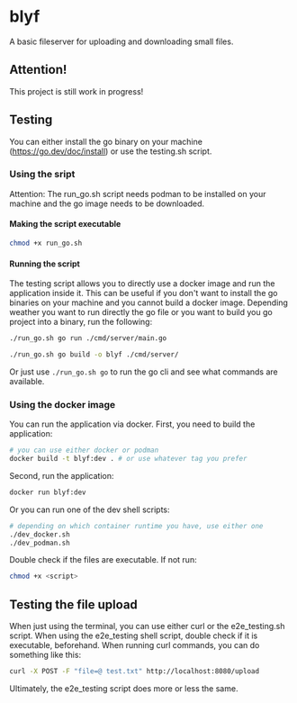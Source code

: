 # blyf

A basic fileserver for uploading and downloading small files.

## Attention!

This project is still work in progress!

## Testing

You can either install the go binary on your machine (https://go.dev/doc/install) or use the testing.sh script.

### Using the sript

Attention: The run_go.sh script needs podman to be installed on your machine and the go image needs to be downloaded.

#### Making the script executable

```bash
chmod +x run_go.sh
```

#### Running the script

The testing script allows you to directly use a docker image and run the application inside it.
This can be useful if you don't want to install the go binaries on your machine and you cannot build a docker image.
Depending weather you want to run directly the go file or you want to build you go project into a binary, run the following:

```bash
./run_go.sh go run ./cmd/server/main.go
```

```bash
./run_go.sh go build -o blyf ./cmd/server/
```

Or just use `./run_go.sh go` to run the go cli and see what commands are available.

### Using the docker image

You can run the application via docker.
First, you need to build the application:

```bash
# you can use either docker or podman
docker build -t blyf:dev . # or use whatever tag you prefer
```

Second, run the application:

```bash
docker run blyf:dev
```

Or you can run one of the dev shell scripts:

```bash
# depending on which container runtime you have, use either one
./dev_docker.sh
./dev_podman.sh
```

Double check if the files are executable. If not run:

```bash
chmod +x <script>
```

## Testing the file upload

When just using the terminal, you can use either curl or the e2e_testing.sh script.
When using the e2e_testing shell script, double check if it is executable, beforehand.
When running curl commands, you can do something like this:

```bash
curl -X POST -F "file=@ test.txt" http://localhost:8080/upload
```

Ultimately, the e2e_testing script does more or less the same.
